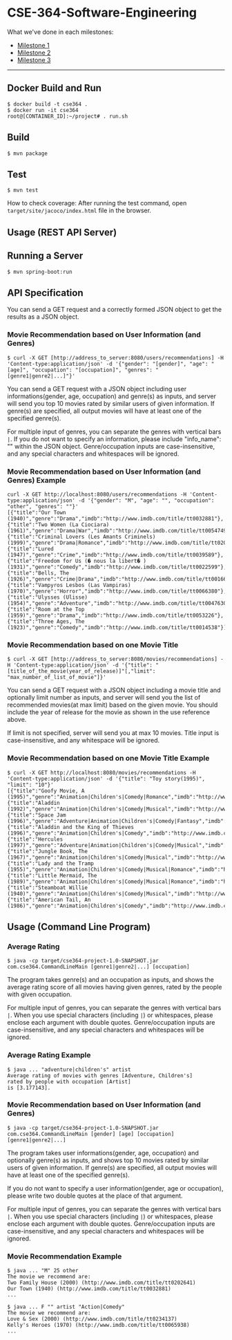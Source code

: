 # CSE-364-Software-Engineering

What we've done in each milestones:

- [Milestone 1](docs/milestones/milestone1.md)
- [Milestone 2](docs/milestones/milestone2.md)
- [Milestone 3](docs/milestones/milestone3.md)

---

## Docker Build and Run

```
$ docker build -t cse364 .
$ docker run -it cse364
root@[CONTAINER_ID]:~/project# . run.sh
```

## Build

```
$ mvn package
```

## Test

```
$ mvn test
```

How to check coverage: After running the test command, open `target/site/jacoco/index.html` file in the browser.

## Usage (REST API Server)

## Running a Server

```
$ mvn spring-boot:run
```

## API Specification

You can send a GET request and a correctly formed JSON object to get the results as a JSON object.
 
### Movie Recommendation based on User Information (and Genres)

```
$ curl -X GET [http://address_to_server:8080/users/recommendations] -H 'Content-type:application/json' -d '{"gender": "[gender]", "age": "[age]", "occupation": "[occupation]", "genres": "[genre1|genre2|...]"}'
```

You can send a GET request with a JSON object including user informations(gender, age, occupation) and genre(s) as inputs, and server will send you top 10 movies rated by similar users of given information. If genre(s) are specified, all output movies will have at least one of the specified genre(s).

For multiple input of genres, you can separate the genres with vertical bars `|`.
If you do not want to specify an information, please include "info_name": "" within the JSON object.
Genre/occupation inputs are case-insensitive, and any special characters and whitespaces will be ignored.

### Movie Recommendation based on User Information (and Genres) Example

```
curl -X GET http://localhost:8080/users/recommendations -H 'Content-type:application/json' -d '{"gender": "M", "age": "", "occupation": "other", "genres": ""}'
[{"title":"Our Town (1940)","genre":"Drama","imdb":"http://www.imdb.com/title/tt0032881"},{"title":"Two Women (La Ciociara) (1961)","genre":"Drama|War","imdb":"http://www.imdb.com/title/tt0054749"},{"title":"Criminal Lovers (Les Amants Criminels) (1999)","genre":"Drama|Romance","imdb":"http://www.imdb.com/title/tt0205735"},{"title":"Lured (1947)","genre":"Crime","imdb":"http://www.imdb.com/title/tt0039589"},{"title":"Freedom for Us (� nous la libert� ) (1931)","genre":"Comedy","imdb":"http://www.imdb.com/title/tt0022599"},{"title":"Bells, The (1926)","genre":"Crime|Drama","imdb":"http://www.imdb.com/title/tt0016640"},{"title":"Vampyros Lesbos (Las Vampiras) (1970)","genre":"Horror","imdb":"http://www.imdb.com/title/tt0066380"},{"title":"Ulysses (Ulisse) (1954)","genre":"Adventure","imdb":"http://www.imdb.com/title/tt0047630"},{"title":"Room at the Top (1959)","genre":"Drama","imdb":"http://www.imdb.com/title/tt0053226"},{"title":"Three Ages, The (1923)","genre":"Comedy","imdb":"http://www.imdb.com/title/tt0014538"}]
```

### Movie Recommendation based on one Movie Title

```
$ curl -X GET [http://address_to_server:8080/movies/recommendations] -H 'Content-type:application/json' -d '{"title": "[title_of_the_movie(year_of_release)]"[,"limit": "max_number_of_list_of_movie"]}'
```

You can send a GET request with a JSON object including a movie title and optionally limit number as inputs, and server will send you the list of recommended movies(at max limit) based on the given movie. You should include the year of release for the movie as shown in the use reference above.

If limit is not specified, server will send you at max 10 movies.
Title input is case-insensitive, and any whitespace will be ignored.

### Movie Recommendation based on one Movie Title Example

```
$ curl -X GET http://localhost:8080/movies/recommendations -H 'Content-type:application/json' -d '{"title": "Toy story(1995)", "limit": "10"}'
[{"title":"Goofy Movie, A (1995)","genre":"Animation|Children's|Comedy|Romance","imdb":"http://www.imdb.com/title/tt0113198"},{"title":"Aladdin (1992)","genre":"Animation|Children's|Comedy|Musical","imdb":"http://www.imdb.com/title/tt0827990"},{"title":"Space Jam (1996)","genre":"Adventure|Animation|Children's|Comedy|Fantasy","imdb":"http://www.imdb.com/title/tt0117705"},{"title":"Aladdin and the King of Thieves (1996)","genre":"Animation|Children's|Comedy","imdb":"http://www.imdb.com/title/tt0115491"},{"title":"Hercules (1997)","genre":"Adventure|Animation|Children's|Comedy|Musical","imdb":"http://www.imdb.com/title/tt0119282"},{"title":"Jungle Book, The (1967)","genre":"Animation|Children's|Comedy|Musical","imdb":"http://www.imdb.com/title/tt0061852"},{"title":"Lady and the Tramp (1955)","genre":"Animation|Children's|Comedy|Musical|Romance","imdb":"http://www.imdb.com/title/tt0048280"},{"title":"Little Mermaid, The (1989)","genre":"Animation|Children's|Comedy|Musical|Romance","imdb":"http://www.imdb.com/title/tt0097757"},{"title":"Steamboat Willie (1940)","genre":"Animation|Children's|Comedy|Musical","imdb":"http://www.imdb.com/title/tt0019422"},{"title":"American Tail, An (1986)","genre":"Animation|Children's|Comedy","imdb":"http://www.imdb.com/title/tt0090633"}]
```

## Usage (Command Line Program)

### Average Rating

```
$ java -cp target/cse364-project-1.0-SNAPSHOT.jar com.cse364.CommandLineMain [genre1|genre2|...] [occupation]
```

The program takes genre(s) and an occupation as inputs, and shows the average rating score of all movies having given genres, rated by the people with given occupation.

For multiple input of genres, you can separate the genres with vertical bars `|`.
When you use special characters (including `|`) or whitespaces, please enclose each argument with double quotes.
Genre/occupation inputs are case-insensitive, and any special characters and whitespaces will be ignored.

### Average Rating Example

```
$ java ... "adventure|children's" artist
Average rating of movies with genres [Adventure, Children's]
rated by people with occupation [Artist]
is [3.177143].
```

### Movie Recommendation based on User Information (and Genres)

```
$ java -cp target/cse364-project-1.0-SNAPSHOT.jar com.cse364.CommandLineMain [gender] [age] [occupation] [genre1|genre2|...]
```

The program takes user informations(gender, age, occupation) and optionally genre(s) as inputs, and shows top 10 movies rated by similar users of given information. If genre(s) are specified, all output movies will have at least one of the specified genre(s).

If you do not want to specify a user information(gender, age or occupation), please write two double quotes at the place of that argument.

For multiple input of genres, you can separate the genres with vertical bars `|`.
When you use special characters (including `|`) or whitespaces, please enclose each argument with double quotes.
Genre/occupation inputs are case-insensitive, and any special characters and whitespaces will be ignored.

### Movie Recommendation Example

```
$ java ... "M" 25 other
The movie we recommend are:
Two Family House (2000) (http://www.imdb.com/title/tt0202641)
Our Town (1940) (http://www.imdb.com/title/tt0032881)
...
```

```
$ java ... F "" artist "Action|Comedy"
The movie we recommend are:
Love & Sex (2000) (http://www.imdb.com/title/tt0234137)
Kelly's Heroes (1970) (http://www.imdb.com/title/tt0065938)
...
```
